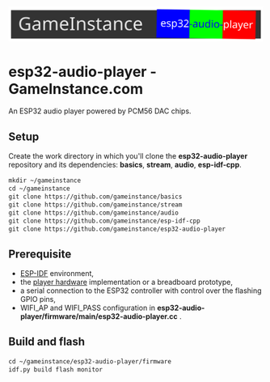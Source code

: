 ![GameInstance.com esp32 audio player](docs/logo.svg)

# esp32-audio-player - GameInstance.com

An ESP32 audio player powered by PCM56 DAC chips.


## Setup

Create the work directory in which you'll clone the **esp32-audio-player** repository and its
dependencies: **basics**, **stream**, **audio**, **esp-idf-cpp**.

```
mkdir ~/gameinstance
cd ~/gameinstance
git clone https://github.com/gameinstance/basics
git clone https://github.com/gameinstance/stream
git clone https://github.com/gameinstance/audio
git clone https://github.com/gameinstance/esp-idf-cpp
git clone https://github.com/gameinstance/esp32-audio-player
```

## Prerequisite

* [ESP-IDF](https://docs.espressif.com/projects/esp-idf/en/stable/esp32/get-started/index.html) environment,
* the [player hardware](../hardware) implementation or a breadboard prototype,
* a serial connection to the ESP32 controller with control over the flashing GPIO pins,
* WIFI_AP and WIFI_PASS configuration in **esp32-audio-player/firmware/main/esp32-audio-player.cc** .

## Build and flash

```
cd ~/gameinstance/esp32-audio-player/firmware
idf.py build flash monitor

```
